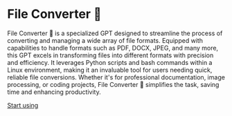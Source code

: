 # File Converter 📁

File Converter 📁 is a specialized GPT designed to streamline the process of converting and managing a wide array of file formats. Equipped with capabilities to handle formats such as PDF, DOCX, JPEG, and many more, this GPT excels in transforming files into different formats with precision and efficiency. It leverages Python scripts and bash commands within a Linux environment, making it an invaluable tool for users needing quick, reliable file conversions. Whether it's for professional documentation, image processing, or coding projects, File Converter 📁 simplifies the task, saving time and enhancing productivity.

[Start using](https://chat.openai.com/g/g-L9WZ6RpiR)